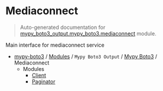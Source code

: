 # Mediaconnect

> Auto-generated documentation for [mypy_boto3_output.mypy_boto3.mediaconnect](https://github.com/vemel/mypy_boto3/blob/master/mypy_boto3_output/mypy_boto3/mediaconnect/__init__.py) module.

Main interface for mediaconnect service

- [mypy-boto3](../../../README.md#mypy_boto3) / [Modules](../../../MODULES.md#mypy-boto3-modules) / `Mypy Boto3 Output` / [Mypy Boto3](../index.md#mypy-boto3) / Mediaconnect
    - Modules
        - [Client](client.md#client)
        - [Paginator](paginator.md#paginator)
